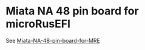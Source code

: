 # Miata NA 48 pin board for microRusEFI

See [Miata-NA-48-pin-board-for-MRE](Miata-NA-48-pin-board-for-MRE)
